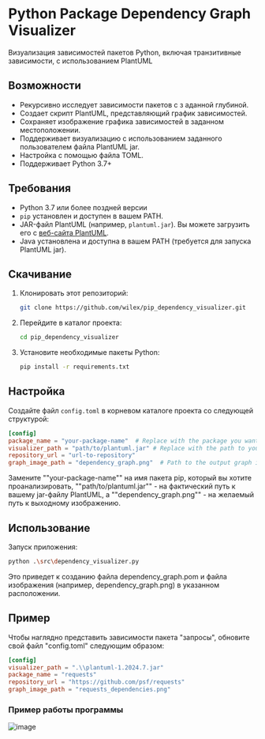 # Python Package Dependency Graph Visualizer

Визуализация зависимостей пакетов Python, включая транзитивные зависимости, с использованием PlantUML

## Возможности 

* Рекурсивно исследует зависимости пакетов с з
аданной глубиной.
* Создает скрипт PlantUML, представляющий график зависимостей.
* Сохраняет изображение графика зависимостей в заданном местоположении.
* Поддерживает визуализацию с использованием заданного пользователем файла PlantUML jar.
* Настройка с помощью файла TOML.
* Поддерживает Python 3.7+
  
## Требования

* Python 3.7 или более поздней версии
* `pip` установлен и доступен в вашем PATH.
* JAR-файл PlantUML (например, `plantuml.jar`). Вы можете загрузить его с [веб-сайта PlantUML](http://plantuml.com/download).
* Java установлена и доступна в вашем PATH (требуется для запуска PlantUML jar).

## Скачивание

1. Клонировать этот репозиторий:
    ```bash
    git clone https://github.com/wilex/pip_dependency_visualizer.git
    ```
2. Перейдите в каталог проекта:
    ```bash
    cd pip_dependency_visualizer
    ```
3. Установите необходимые пакеты Python:
    ```bash
    pip install -r requirements.txt
    ```

## Настройка

Создайте файл `config.toml` в корневом каталоге проекта со следующей структурой:

```toml
[config]
package_name = "your-package-name"  # Replace with the package you want to visualize
visualizer_path = "path/to/plantuml.jar" # Replace with the path to your PlantUML jar file
repository_url = "url-to-repository"
graph_image_path = "dependency_graph.png"  # Path to the output graph image
```

Замените ""your-package-name"" на имя пакета pip, который вы хотите проанализировать, ""path/to/plantuml.jar"" - на фактический путь к вашему jar-файлу PlantUML, а ""dependency_graph.png"" - на желаемый путь к выходному изображению.

## Использование

Запуск приложения:

```bash
python .\src\dependency_visualizer.py
```

Это приведет к созданию файла dependency_graph.pom и файла изображения (например, dependency_graph.png) в указанном расположении.

## Пример

Чтобы наглядно представить зависимости пакета "запросы", обновите свой файл "config.toml" следующим образом:

```toml
[config]
visualizer_path = ".\\plantuml-1.2024.7.jar"
package_name = "requests"
repository_url = "https://github.com/psf/requests"
graph_image_path = "requests_dependencies.png"
```

### Пример работы программы

![image]()

